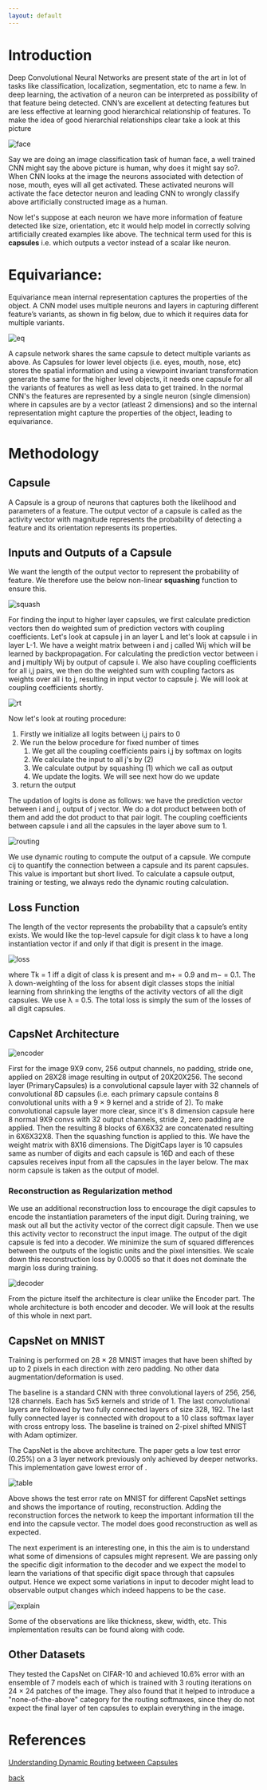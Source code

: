 ```yaml
---
layout: default
---
```


# Introduction

Deep Convolutional Neural Networks are present state of the art in lot of tasks like classification, localization, segmentation, etc to name a few. 
In deep learning, the activation of a neuron can be interpreted as possibility of that feature being detected. CNN’s are excellent at detecting features but are less effective at learning good hierarchical relationship of features. To make the idea of good hierarchial relationships clear take a look at this picture 

![face](./images/face.jpg)

Say we are doing an image classification task of human face, a well trained CNN might say the above picture is human, why does it might say so?. When CNN looks at the image the neurons associated with detection of nose, mouth, eyes will all get activated. These activated neurons will activate the face detector neuron and leading CNN to wrongly classify above artificially constructed image as a human. 

Now let's suppose at each neuron we have more information of feature detected like size, orientation, etc it would help model in correctly solving artificially created examples like above. The technical term used for this is **capsules** i.e. which outputs a vector instead of a scalar like neuron.

# Equivariance:

Equivariance mean internal representation captures the properties of the object. A CNN model uses multiple neurons and layers in capturing different feature’s variants, as shown in fig below, due to which it requires data for multiple variants. 

![eq](./images/eq.jpg)

A capsule network shares the same capsule to detect multiple variants as above. As Capsules for lower level objects (i.e. eyes, mouth, nose, etc) stores the spatial information and using a viewpoint invariant transformation generate the same for the higher level objects, it needs one capsule for all the variants of features as well as less data to get trained. In the normal CNN's the features are represented by a single neuron (single dimension) where in capsules are by a vector (atleast 2 dimensions) and so the internal representation might capture the properties of the object, leading to equivariance. 

# Methodology

## Capsule

A Capsule is a group of neurons that captures both the likelihood and parameters of a feature. The output vector of a capsule is called as the activity vector with magnitude represents the probability of detecting a feature and its orientation represents its properties.

## Inputs and Outputs of a Capsule

We want the length of the output vector to represent the probability of feature. We therefore use the below non-linear **squashing** function to ensure this.

![squash](./images/squash.png)


For finding the input to higher layer capsules, we first calculate prediction vectors then do weighted sum of prediction vectors with coupling coefficients. Let's look at capsule j in an layer L and let's look at capsule i in layer L-1. We have a weight matrix between i and j called Wij which will be learned by backpropagation. For calculating the prediction vector between i and j multiply Wij by output of capsule i. We also have coupling coefficients for all i,j pairs, we then do the weighted sum with coupling factors as weights over all i to j, resulting in input vector to capsule j. We will look at coupling coefficients shortly.     

![rt](./images/rt.png)

Now let's look at routing procedure:
1. Firstly we initialize all logits between i,j pairs to 0
2. We run the below procedure for fixed number of times
   1. We get all the coupling coefficients pairs i,j by softmax on logits
   2. We calculate the input to all j's by (2)
   3. We calculate output by squashing (1) which we call as output
   4. We update the logits. We will see next how do we update
3. return the output

The updation of logits is done as follows: we have the prediction vector between i and j, output of j vector. We do a dot product between both of them and add the dot product to that pair logit. The coupling coefficients between capsule i and all the capsules in the layer above sum to 1. 

![routing](./images/routing.jpg)

We use dynamic routing to compute the output of a capsule. We compute cij to quantify the connection between a capsule and its parent capsules. This value is important but short lived. To calculate a capsule output, training or testing, we always redo the dynamic routing calculation. 

## Loss Function

The length of the vector represents the probability that a capsule’s entity exists. We would like the top-level capsule for digit class k to have a long instantiation vector if and only if that digit is present in the image. 

![loss](./images/loss.png)

where Tk = 1 iff a digit of class k is present and m+ = 0.9 and m− = 0.1. The λ down-weighting of the loss for absent digit classes stops the initial learning from shrinking the lengths of the activity vectors of all the digit capsules. We use λ = 0.5. The total loss is simply the sum of the losses of all digit capsules.

## CapsNet Architecture

![encoder](./images/encoder.png)

First for the image 9X9 conv, 256 output channels, no padding, stride one, applied on 28X28 image resulting in output of 20X20X256. The second layer (PrimaryCapsules) is a convolutional capsule layer with 32 channels of convolutional 8D capsules (i.e. each primary capsule contains 8 convolutional units with a 9 × 9 kernel and a stride of 2). To make convolutional capsule layer more clear, since it's 8 dimension capsule here 8 normal 9X9 convs with 32 output channels, stride 2, zero padding are applied. Then the resulting 8 blocks of 6X6X32 are concatenated resulting in 6X6X32X8. Then the squashing function is applied to this. We have the weight matrix with 8X16 dimensions. The DigitCaps layer is 10 capsules same as number of digits and each capsule is 16D and each of these capsules receives input from all the capsules in the layer below. The max norm capsule is taken as the output of model. 

### Reconstruction as Regularization method

We use an additional reconstruction loss to encourage the digit capsules to encode the instantiation parameters of the input digit. During training, we mask out all but the activity vector of the correct digit capsule. Then we use this activity vector to reconstruct the input image. The output of the digit capsule is fed into a decoder. We minimize the sum of squared differences between the outputs of the logistic units and the pixel intensities. We scale down this reconstruction loss by 0.0005 so that it does not dominate the margin loss during training.

![decoder](./images/decoder.png)

From the picture itself the architecture is clear unlike the Encoder part. The whole architecture is both encoder and decoder. We will look at the results of this whole in next part. 

## CapsNet on MNIST

Training is performed on 28 × 28 MNIST images that have been shifted by up to 2 pixels in each direction with zero padding. No other data augmentation/deformation is used.

The baseline is a standard CNN with three convolutional layers of 256, 256, 128 channels. Each has 5x5 kernels and stride of 1. The last convolutional layers are followed by two fully connected layers of size 328, 192. The last fully connected layer is connected with dropout to a 10 class softmax layer with cross entropy loss. The baseline is trained on 2-pixel shifted MNIST with Adam optimizer.

The CapsNet is the above architecture. The paper gets a low test error (0.25%) on a 3 layer network previously only achieved by deeper networks. This implementation gave lowest error of  . 

![table](./images/table.png)

Above shows the test error rate on MNIST for different CapsNet settings and shows the importance of routing, reconstruction. Adding the reconstruction forces the network to keep the important information till the end into the capsule vector. The model does good reconstruction as well as expected.  

The next experiment is an interesting one, in this the aim is to understand what some of dimensions of capsules might represent. We are passing only the specific digit information to the decoder and we expect the model to learn the variations of that specific digit space through that capsules output. Hence we expect some variations in input to decoder might lead to observable output changes which indeed happens to be the case.

![explain](./images/explain.png)

Some of the observations are like thickness, skew, width, etc. This implementation results can be found along with code. 

## Other Datasets 

They tested the CapsNet on CIFAR-10 and achieved 10.6% error with an ensemble of 7 models each of which is trained with 3 routing iterations on 24 × 24 patches of the image. They also found that it helped to introduce a "none-of-the-above" category for the routing softmaxes, since they do not expect the final layer of ten capsules to explain everything in the image. 

# References

[Understanding Dynamic Routing between Capsules](https://jhui.github.io/2017/11/03/Dynamic-Routing-Between-Capsules/)

[back](./)
